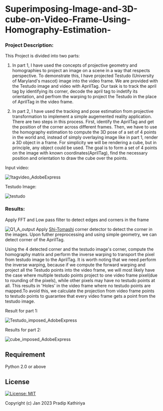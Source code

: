 # Superimposing-Image-and-3D-cube-on-Video-Frame-Using-Homography-Estimation-

### Project Description:

This Project is divided into two parts:
1. In part 1, I have used the concepts of projective geometry and homographies to project an image on a scene in a way that respects perspective. To demonstrate this, I have projected Testudo (University of Maryland's mascot) image into the video frame. We are provided with the Testudo image and video with AprilTag. Our task is to track the april tag by identifying its corner, decode the april tag to indetify its orientation, and perfrom the warping to project the Testudo in the place of AprilTag in the video frame.

2. In part 2, I have used the tracking and pose estimation from projective transformation to implement a simple augemented reality application. There are two steps in this process. First, identify the AprilTag and get the position of the corner across different frames. Then, we have to use the homography estimation to compute the 3D pose of a set of 4 points in the world and, instead of simply overlaying image like in part 1, render a 3D object in a frame. For simplicity we will be rendering a cube, but in principle, any object could be used. The goal is to form a set of 4 points on the image with known coordinates(AprilTag), find the necessary position and orientation to draw the cube over the points.

Input video:


![1tagvideo_AdobeExpress](https://user-images.githubusercontent.com/90370308/216509501-92cef3d1-141d-4ce1-ba4f-b7fa5b74b39a.gif)

Testudo Image:


![testudo](https://user-images.githubusercontent.com/90370308/216509638-b587a724-e8a8-4cd5-938c-ebf6b5ee89d4.png)

### Results:

Apply FFT and Low pass filter to detect edges and corners in the frame


![Q1_A_output](https://user-images.githubusercontent.com/90370308/216510160-4b00c196-a3cd-4399-9430-daed298e9b61.png)
Apply [Shi-Tomashi](https://opencv24-python-tutorials.readthedocs.io/en/latest/py_tutorials/py_feature2d/py_shi_tomasi/py_shi_tomasi.html) corner detector to detect the corner in the images. Upon futher preprocessing and using simple geometry, we can detect corner of the AprilTag.

Using the 4 detected corner and the testudo image's corner, compute the homography matrix and perform the inverse warping to transport the pixel from testudo image to the AprilTag. It is worth noting that we need perform the inverse warping, because if we compute the forward warping and project all the Testudo points into the video frame, we will most likely have the case where multiple testudo points project to one video frame pixel(due to rounding of the pixels), while other pixels may have no testudo points at all. This results in 'Holes' in the video frame where no testudo points are mapped.To avoid this, we calculate the projection from video frame points to testudo points
to guarantee that every video frame gets a point from the testudo image.

Result for part 1:

![Testudo_imposed_AdobeExpress](https://user-images.githubusercontent.com/90370308/216512844-044bd934-a6ec-4db6-8040-f2e5646f870b.gif)

Results for part 2:

![cube_imposed_AdobeExpress](https://user-images.githubusercontent.com/90370308/216512944-e20929f4-e12e-4787-a2ca-795e05968879.gif)

## Requirement
Python 2.0 or above

## License

 [![License: MIT](https://img.shields.io/badge/License-MIT-yellow.svg)](https://opensource.org/licenses/MIT)

Copyright (c) Jan 2023 Pradip Kathiriya

